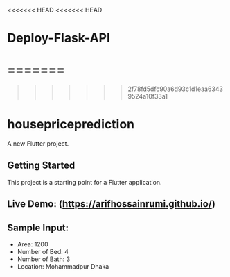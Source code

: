 <<<<<<< HEAD
<<<<<<< HEAD
# Deploy-Flask-API
=======
=======
>>>>>>> 2f78fd5dfc90a6d93c1d1eaa63439524a10f33a1
# housepriceprediction

A new Flutter project.

## Getting Started

This project is a starting point for a Flutter application.



## Live Demo: (https://arifhossainrumi.github.io/)

## Sample Input:
- Area: 1200
- Number of Bed: 4
- Number of Bath: 3
- Location: Mohammadpur Dhaka


